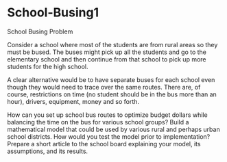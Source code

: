 # School-Busing1
School Busing
Problem	 
 	
Consider a school where most of the students are from rural areas so they must be bused. The buses might pick up all the students and go to the elementary school and then continue from that school to pick up more students for the high school. 

A clear alternative would be to have separate buses for each school even though they would need to trace over the same routes. There are, of course, restrictions on time (no student should be in the bus more than an hour), drivers, equipment, money and so forth. 

How can you set up school bus routes to optimize budget dollars while balancing the time on the bus for various school groups? Build a mathematical model that could be used by various rural and perhaps urban school districts. How would you test the model prior to implementation? Prepare a short article to the school board explaining your model, its assumptions, and its results. 
